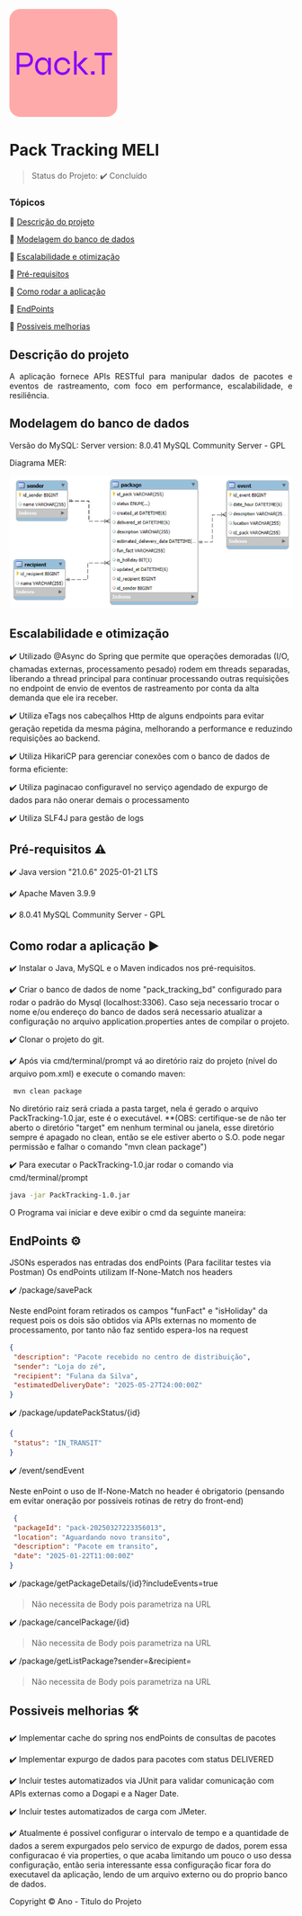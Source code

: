 ![mer](src/main/resources/images/PackTrackIco.png) 
<h1>Pack Tracking MELI</h1> 

> Status do Projeto: :heavy_check_mark: Concluído

### Tópicos 

:small_blue_diamond: [Descrição do projeto](#descrição-do-projeto)

:small_blue_diamond: [Modelagem do banco de dados](#modelagem-do-banco-de-dados)

:small_blue_diamond: [Escalabilidade e otimização](#escalabilidade-e-otimização)

:small_blue_diamond: [Pré-requisitos](#pré-requisitos-warning)

:small_blue_diamond: [Como rodar a aplicação](#como-rodar-a-aplicação-arrow_forward)

:small_blue_diamond: [EndPoints](#endpoints-gear)

:small_blue_diamond: [Possiveis melhorias](#possiveis-melhorias-hammer_and_wrench)

## Descrição do projeto 

<p align="justify">
   A aplicação fornece APIs RESTful para manipular dados de pacotes e eventos de rastreamento, com foco em performance, escalabilidade, e resiliência.
</p>

## Modelagem do banco de dados

<p align="justify">
   Versão do MySQL: Server version: 8.0.41 MySQL Community Server - GPL

   Diagrama MER:
</p>

![mer](src/main/resources/images/modelagemBD.png)

## Escalabilidade e otimização

:heavy_check_mark: Utilizado @Async do Spring que permite que operações demoradas (I/O, chamadas externas, processamento pesado) rodem em threads separadas, liberando a thread principal para continuar processando outras requisições no endpoint de envio de eventos de rastreamento por conta da alta demanda que ele ira receber.  

:heavy_check_mark: Utiliza eTags nos cabeçalhos Http de alguns endpoints para evitar geração repetida da mesma página, melhorando a performance e reduzindo requisições ao backend.  

:heavy_check_mark: Utiliza HikariCP para gerenciar conexões com o banco de dados de forma eficiente:  

:heavy_check_mark: Utiliza paginacao configuravel no serviço agendado de expurgo de dados para não onerar demais o processamento 

:heavy_check_mark: Utiliza SLF4J para gestão de logs 

## Pré-requisitos :warning:

:heavy_check_mark: Java version "21.0.6" 2025-01-21 LTS

:heavy_check_mark: Apache Maven 3.9.9 

:heavy_check_mark: 8.0.41 MySQL Community Server - GPL


## Como rodar a aplicação :arrow_forward:

:heavy_check_mark: Instalar o Java, MySQL e o Maven indicados nos pré-requisitos.

:heavy_check_mark: Criar o banco de dados de nome "pack_tracking_bd" configurado para rodar o padrão do Mysql (localhost:3306). Caso seja necessario trocar o nome e/ou endereço do banco de dados será necessario atualizar a configuração no arquivo application.properties antes de compilar o projeto.

:heavy_check_mark: Clonar o projeto do git.

:heavy_check_mark: Após via cmd/terminal/prompt vá ao diretório raiz do projeto (nível do arquivo pom.xml) e execute o comando maven:
```bash
 mvn clean package
```
No diretório raiz será criada a pasta target, nela é gerado o arquivo PackTracking-1.0.jar, este é o executável. **(OBS: certifique-se de não ter aberto o diretório "target" em nenhum terminal ou janela, esse diretório sempre é apagado no clean, então se ele estiver aberto o S.O. pode negar permissão e falhar o comando "mvn clean package")

:heavy_check_mark: Para executar o PackTracking-1.0.jar rodar o comando via cmd/terminal/prompt
```bash
java -jar PackTracking-1.0.jar
```

O Programa vai iniciar e deve exibir o cmd da seguinte maneira:

## EndPoints :gear:

JSONs esperados nas entradas dos endPoints (Para facilitar testes via Postman)
Os endPoints utilizam If-None-Match nos headers

:heavy_check_mark: /package/savePack

Neste endPoint foram retirados os campos "funFact" e "isHoliday" da request pois os dois são obtidos via APIs externas no momento de processamento, por tanto não faz sentido espera-los na request
```Json
{
 "description": "Pacote recebido no centro de distribuição",
 "sender": "Loja do zé",
 "recipient": "Fulana da Silva",
 "estimatedDeliveryDate": "2025-05-27T24:00:00Z"
}
```

:heavy_check_mark: /package/updatePackStatus/{id}

```Json
{
 "status": "IN_TRANSIT"
}
```
:heavy_check_mark: /event/sendEvent

Neste enPoint o uso de If-None-Match no header é obrigatorio (pensando em evitar oneração por possiveis rotinas de retry do front-end)
```Json
 {
 "packageId": "pack-20250327223356013",
 "location": "Aguardando novo transito",
 "description": "Pacote em transito",
 "date": "2025-01-22T11:00:00Z"
}
```

:heavy_check_mark: /package/getPackageDetails/{id}?includeEvents=true

> Não necessita de Body pois parametriza na URL

:heavy_check_mark: /package/cancelPackage/{id}

> Não necessita de Body pois parametriza na URL

:heavy_check_mark: /package/getListPackage?sender=&recipient=
> Não necessita de Body pois parametriza na URL


## Possiveis melhorias :hammer_and_wrench:

:heavy_check_mark: Implementar cache do spring nos endPoints de consultas de pacotes

:heavy_check_mark: Implementar expurgo de dados para pacotes com status DELIVERED

:heavy_check_mark: Incluir testes automatizados via JUnit para validar comunicação com APIs externas como a Dogapi e a Nager Date.

:heavy_check_mark: Incluir testes automatizados de carga com JMeter.

:heavy_check_mark: Atualmente é possivel configurar o intervalo de tempo e a quantidade de dados a serem expurgados pelo servico de expurgo de dados, porem essa configuracao é via properties, o que acaba limitando um pouco o uso dessa configuração, então seria interessante essa configuração ficar fora do executavel da aplicação, lendo de um arquivo externo ou do proprio banco de dados.


Copyright :copyright: Ano - Titulo do Projeto
